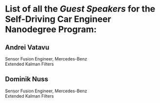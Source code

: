 # List of all the *Guest Speakers* for the Self-Driving Car Engineer Nanodegree Program:  

## Andrei Vatavu  
Sensor Fusion Engineer, Mercedes-Benz  
Extended Kalman Filters  

## Dominik Nuss  
Sensor Fusion Engineer, Mercedes-Benz  
Extended Kalman Filters  

